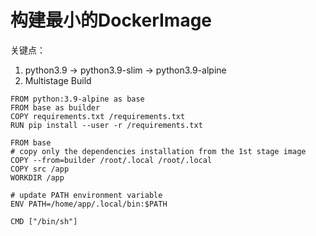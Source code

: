 # 构建最小的DockerImage
关键点：

1. python3.9 -> python3.9-slim -> python3.9-alpine  
2. Multistage Build

```shell
FROM python:3.9-alpine as base
FROM base as builder
COPY requirements.txt /requirements.txt
RUN pip install --user -r /requirements.txt

FROM base
# copy only the dependencies installation from the 1st stage image
COPY --from=builder /root/.local /root/.local
COPY src /app
WORKDIR /app

# update PATH environment variable
ENV PATH=/home/app/.local/bin:$PATH

CMD ["/bin/sh"]
```


